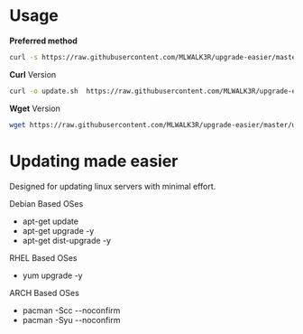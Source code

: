 Usage
===========
**Preferred method**

```bash
curl -s https://raw.githubusercontent.com/MLWALK3R/upgrade-easier/master/update.sh | bash
```

**Curl** Version
```bash
curl -o update.sh  https://raw.githubusercontent.com/MLWALK3R/upgrade-easier/master/update.sh && chmod +x update.sh && ./update.sh
```

**Wget** Version
```bash
wget https://raw.githubusercontent.com/MLWALK3R/upgrade-easier/master/update.sh && chmod +x update.sh && ./update.sh
```
Updating made easier
===================
Designed for updating linux servers with minimal effort.


Debian Based OSes
* apt-get update
* apt-get upgrade -y
* apt-get dist-upgrade -y

RHEL Based OSes 
* yum upgrade -y 

ARCH Based OSes 
* pacman -Scc --noconfirm
* pacman -Syu --noconfirm

